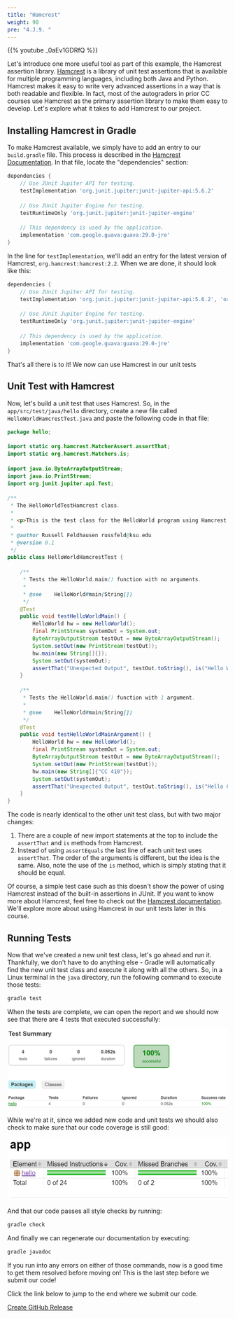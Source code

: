 ```yaml
---
title: "Hamcrest"
weight: 90
pre: "4.J.9. "
---
```


{{% youtube _0aEv1GDRfQ %}}

Let's introduce one more useful tool as part of this example, the Hamcrest assertion library. [Hamcrest](http://hamcrest.org/JavaHamcrest/) is a library of unit test assertions that is available for multiple programming languages, including both Java and Python. Hamcrest makes it easy to write very advanced assertions in a way that is both readable and flexible. In fact, most of the autograders in prior CC courses use Hamcrest as the primary assertion library to make them easy to develop. Let's explore what it takes to add Hamcrest to our project.

## Installing Hamcrest in Gradle

To make Hamcrest available, we simply have to add an entry to our `build.gradle` file. This process is described in the [Hamcrest Documentation](http://hamcrest.org/JavaHamcrest/distributables#using-hamcrest-in-a-gradle-project). In that file, locate the "dependencies" section:

```groovy
dependencies {
    // Use JUnit Jupiter API for testing.
    testImplementation 'org.junit.jupiter:junit-jupiter-api:5.6.2'

    // Use JUnit Jupiter Engine for testing.
    testRuntimeOnly 'org.junit.jupiter:junit-jupiter-engine'

    // This dependency is used by the application.
    implementation 'com.google.guava:guava:29.0-jre'
}
```

In the line for `testImplementation`, we'll add an entry for the latest version of Hamcrest, `org.hamcrest:hamcrest:2.2`. When we are done, it should look like this:

```groovy
dependencies {
    // Use JUnit Jupiter API for testing.
    testImplementation 'org.junit.jupiter:junit-jupiter-api:5.6.2', 'org.hamcrest:hamcrest:2.2'

    // Use JUnit Jupiter Engine for testing.
    testRuntimeOnly 'org.junit.jupiter:junit-jupiter-engine'

    // This dependency is used by the application.
    implementation 'com.google.guava:guava:29.0-jre'
}
```

That's all there is to it! We now can use Hamcrest in our unit tests

## Unit Test with Hamcrest

Now, let's build a unit test that uses Hamcrest. So, in the `app/src/test/java/hello` directory, create a new file called `HelloWorldHamcrestTest.java` and paste the following code in that file:

```java
package hello;

import static org.hamcrest.MatcherAssert.assertThat; 
import static org.hamcrest.Matchers.is;

import java.io.ByteArrayOutputStream;
import java.io.PrintStream;
import org.junit.jupiter.api.Test;

/** 
 * The HelloWorldTestHamcrest class.
 *
 * <p>This is the test class for the HelloWorld program using Hamcrest
 *
 * @author Russell Feldhausen russfeld@ksu.edu
 * @version 0.1
 */
public class HelloWorldHamcrestTest {
    
    /**
     * Tests the HelloWorld.main() function with no arguments.
     *
     * @see    HelloWorld#main(String[])
     */
    @Test 
    public void testHelloWorldMain() {
        HelloWorld hw = new HelloWorld();
        final PrintStream systemOut = System.out;
        ByteArrayOutputStream testOut = new ByteArrayOutputStream();
        System.setOut(new PrintStream(testOut));
        hw.main(new String[]{});
        System.setOut(systemOut);
        assertThat("Unexpected Output", testOut.toString(), is("Hello World\n"));
    }
  
    /**
     * Tests the HelloWorld.main() function with 1 argument.
     *
     * @see    HelloWorld#main(String[])
     */
    @Test 
    public void testHelloWorldMainArgument() {
        HelloWorld hw = new HelloWorld();
        final PrintStream systemOut = System.out;
        ByteArrayOutputStream testOut = new ByteArrayOutputStream();
        System.setOut(new PrintStream(testOut));
        hw.main(new String[]{"CC 410"});
        System.setOut(systemOut);
        assertThat("Unexpected Output", testOut.toString(), is("Hello CC 410\n"));
    }
}
```

The code is nearly identical to the other unit test class, but with two major changes:

1. There are a couple of new import statements at the top to include the `assertThat` and `is` methods from Hamcrest.
2. Instead of using `assertEquals` the last line of each unit test uses `assertThat`. The order of the arguments is different, but the idea is the same. Also, note the use of the `is` method, which is simply stating that it should be equal. 

Of course, a simple test case such as this doesn't show the power of using Hamcrest instead of the built-in assertions in JUnit. If you want to know more about Hamcrest, feel free to check out the [Hamcrest documentation](http://hamcrest.org/JavaHamcrest/). We'll explore more about using Hamcrest in our unit tests later in this course.

## Running Tests

Now that we've created a new unit test class, let's go ahead and run it. Thankfully, we don't have to do anything else - Gradle will automatically find the new unit test class and execute it along with all the others. So, in a Linux terminal in the `java` directory, run the following command to execute those tests:

```java
gradle test
```

When the tests are complete, we can open the report and we should now see that there are 4 tests that executed successfully:

![Hamcrest Test Report](/images/e1/20tests.png)

While we're at it, since we added new code and unit tests we should also check to make sure that our code coverage is still good:

![Hamcrest Code Coverage](/images/e1/20cov.png)

And that our code passes all style checks by running:

```java
gradle check
```

And finally we can regenerate our documentation by executing:

```java
gradle javadoc
```

If you run into any errors on either of those commands, now is a good time to get them resolved before moving on! This is the last step before we submit our code!

Click the link below to jump to the end where we submit our code.

[Create GitHub Release](../05-create-release)